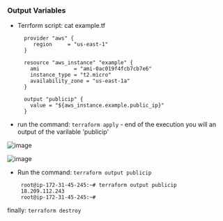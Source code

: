 ### Output Variables

* Terrform script: cat example.tf

        provider "aws" {
           region     = "us-east-1"
        }

        resource "aws_instance" "example" {
          ami           = "ami-0ac019f4fcb7cb7e6"
          instance_type = "t2.micro"
          availability_zone = "us-east-1a"
        }

        output "publicip" {
          value = "${aws_instance.example.public_ip}"
        }
      
 * run the command: `terraform apply` - end of the execution you will an output of the varilable 'publicip'
 
  ![image](https://user-images.githubusercontent.com/24622526/49496891-07382f80-f88d-11e8-8d85-b8807558b917.png)
  
  ![image](https://user-images.githubusercontent.com/24622526/49496944-2d5dcf80-f88d-11e8-9efd-e6aef74434dd.png)
 
 * Run the command: `terraform output publicip`
 
        root@ip-172-31-45-245:~# terraform output publicip
        18.209.112.243
        root@ip-172-31-45-245:~#

finally: `terraform destroy`
